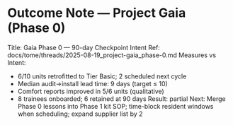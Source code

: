 # Outcome Note — Project Gaia (Phase 0)

Title: Gaia Phase 0 — 90-day Checkpoint
Intent Ref: docs/tome/threads/2025-08-19_project-gaia_phase-0.md
Measures vs Intent:
- 6/10 units retrofitted to Tier Basic; 2 scheduled next cycle
- Median audit→install lead time: 9 days (target ≤ 10)
- Comfort reports improved in 5/6 units (qualitative)
- 8 trainees onboarded; 6 retained at 90 days
Result: partial
Next: Merge Phase 0 lessons into Phase 1 kit SOP; time-block resident windows when scheduling; expand supplier list by 2
